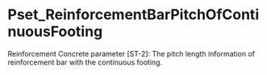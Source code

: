 # Pset_ReinforcementBarPitchOfContinuousFooting

Reinforcement Concrete parameter [ST-2]: The pitch length information of reinforcement bar with the continuous footing.<!-- end of definition -->
